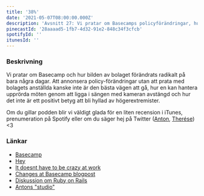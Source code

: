 ```yaml
---
title: '38%'
date: '2021-05-07T08:00:00.000Z'
description: 'Avsnitt 27: Vi pratar om Basecamps policyförändringar, hur extremt dåligt hanterat det var och vilken PR-katastrof det lett till.'
pinecastId: '28aaaad5-1fb7-4d32-91e2-848c34f3cfcb'
spotifyId: ''
itunesId: ''
---
```


### Beskrivning

Vi pratar om Basecamp och hur bilden av bolaget förändrats radikalt på bara några dagar. Att annonsera policy-förändringar utan att prata med bolagets anställda kanske inte är den bästa vägen att gå, hur en kan hantera upprörda möten genom att ligga i sängen med kameran avstängd och hur det inte är ett positivt betyg att bli hyllad av högerextremister.

Om du gillar podden blir vi väldigt glada för en liten recension i iTunes, prenumeration på Spotify eller om du säger hej på Twitter ([Anton](https://twitter.com/Awnton), [Therése](https://twitter.com/tkomstadius)) <3

### Länkar

- [Basecamp](https://basecamp.com)
- [Hey](https://www.hey.com/index.html)
- [It doesnt have to be crazy at work](https://basecamp.com/books/calm)
- [Changes at Basecamp blogpost](https://world.hey.com/jason/changes-at-basecamp-7f32afc5)
- [Diskussion om Ruby on Rails](https://discuss.rubyonrails.org/t/effect-of-the-last-week-on-ruby-on-rails/77702)
- [Antons "studio"](https://twitter.com/Awnton/status/1390247785488961537)
